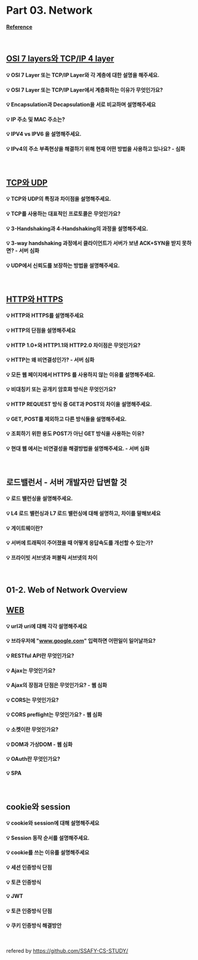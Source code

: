 # Part 03. Network

[**Reference**](https://github.com/SSAFY-CS-STUDY/Tech_interview/tree/main/03.Operating_system)

<br>

## [OSI 7 layers와 TCP/IP 4 layer](./OSI_7_layers&TCP,IP_4_layer.md)

#### 💡 OSI 7 Layer 또는 TCP/IP Layer와 각 계층에 대한 설명을 해주세요.

#### 💡 OSI 7 Layer 또는 TCP/IP Layer에서 계층화하는 이유가 무엇인가요?

#### 💡 Encapsulation과 Decapsulation을 서로 비교하며 설명해주세요

#### 💡 IP 주소 및 MAC 주소는?

#### 💡 IPV4 vs IPV6 을 설명해주세요.

#### 💡 IPv4의 주소 부족현상을 해결하기 위해 현재 어떤 방법을 사용하고 있나요? - 심화

<br>

## [TCP와 UDP](./TCP&UDP.md)

#### 💡 TCP와 UDP의 특징과 차이점을 설명해주세요.

#### 💡 TCP를 사용하는 대표적인 프로토콜은 무엇인가요?

#### 💡 3-Handshaking과 4-Handshaking의 과정을 설명해주세요. 

#### 💡 3-way handshaking 과정에서 클라이언트가 서버가 보낸 ACK+SYN을 받지 못하면? - 서버 심화

#### 💡 UDP에서 신뢰도를 보장하는 방법을 설명해주세요.

<br>

## [HTTP와 HTTPS](./HTTP&HTTPS.md)

#### 💡 HTTP와 HTTPS를 설명해주세요

#### 💡 HTTP의 단점을 설명해주세요

#### 💡 HTTP 1.0+와 HTTP1.1와 HTTP2.0 차이점은 무엇인가요?

#### 💡 HTTP는 왜 비연결성인가? - 서버 심화

#### 💡 모든 웹 페이지에서 HTTPS 를 사용하지 않는 이유를 설명해주세요.

#### 💡 비대칭키 또는 공개키 암호화 방식은 무엇인가요?

#### 💡 HTTP REQUEST 방식 중 GET과 POST의 차이을 설명해주세요.

#### 💡 GET, POST를 제외하고 다른 방식들을 설명해주세요.

#### 💡 조회하기 위한 용도 POST가 아닌 GET 방식을 사용하는 이유?  

#### 💡 현대 웹 에서는 비연결성을 해결방법을 설명해주세요. - 서버 심화

<br>

## 로드밸런서 - 서버 개발자만 답변할 것

#### 💡 로드 밸런싱을 설명해주세요.  

#### 💡 L4 로드 밸런싱과 L7 로드 밸런싱에 대해 설명하고, 차이를 말해보세요  

#### 💡 게이트웨이란?  

#### 💡 서버에 트래픽이 주어졌을 때 어떻게 응답속도를 개선할 수 있는가?  

#### 💡 프라이빗 서브넷과 퍼블릭 서브넷의 차이

<br>

## 01-2. Web of Network Overview

## [WEB](./WEB.md)

#### 💡 url과 uri에 대해 각각 설명해주세요  

#### 💡 브라우저에 "www.google.com" 입력하면 어떤일이 일어날까요?  

#### 💡 RESTful API란 무엇인가요?  

#### 💡 Ajax는 무엇인가요?  

#### 💡 Ajax의 장점과 단점은 무엇인가요? - 웹 심화  

#### 💡 CORS는 무엇인가요?  

#### 💡 CORS preflight는 무엇인가요? - 웹 심화 

#### 💡 소켓이란 무엇인가요?  

#### 💡 DOM과 가상DOM - 웹 심화  

#### 💡 OAuth란 무엇인가요?  

#### 💡 SPA  

<br>

## cookie와 session

#### 💡 cookie와 session에 대해 설명해주세요  

#### 💡 Session 동작 순서를 설명해주세요.  

#### 💡 cookie를 쓰는 이유를 설명해주세요  

#### 💡 세션 인증방식 단점  

#### 💡 토큰 인증방식

#### 💡 JWT   

#### 💡 토큰 인증방식 단점  

#### 💡 쿠키 인증방식 해결방안 

<br>

refered by https://github.com/SSAFY-CS-STUDY/